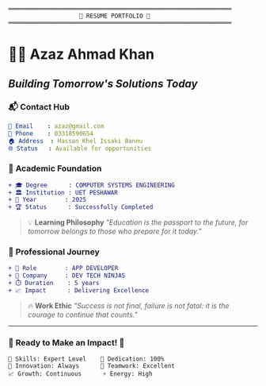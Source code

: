 ```
═══════════════════════════════════════════════════════════════
                    🌟 RESUME PORTFOLIO 🌟                    
═══════════════════════════════════════════════════════════════
```

# 👨‍💻 Azaz Ahmad Khan

## *Building Tomorrow's Solutions Today*

### 📬 **Contact Hub**

```yaml
📧 Email    : azaz@gmail.com
📱 Phone    : 03318590654
🏠 Address  : Hassan Khel Issaki Bannu
🌐 Status   : Available for opportunities
```

### 🎯 **Academic Foundation**

```diff
+ 🎓 Degree      : COMPUTER SYSTEMS ENGINEERING
+ 🏛️ Institution : UET PESHAWAR
+ 📅 Year        : 2025
+ 🏆 Status      : Successfully Completed
```

> 💡 **Learning Philosophy**
> *"Education is the passport to the future, for tomorrow belongs to those who prepare for it today."*

### 🚀 **Professional Journey**

```diff
+ 💼 Role        : APP DEVELOPER
+ 🏢 Company     : DEV TECH NINJAS
+ ⏱️ Duration    : 5 years
+ 📈 Impact      : Delivering Excellence
```

> 🔥 **Work Ethic**
> *"Success is not final, failure is not fatal: it is the courage to continue that counts."*

---

### 🌟 **Ready to Make an Impact!** 🌟

```
🎯 Skills: Expert Level    💪 Dedication: 100%
🚀 Innovation: Always      🤝 Teamwork: Excellent
📈 Growth: Continuous      ⚡ Energy: High
```

